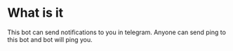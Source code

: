 # What is it
This bot can send notifications to you in telegram. Anyone can send ping to this bot and bot will ping you.
